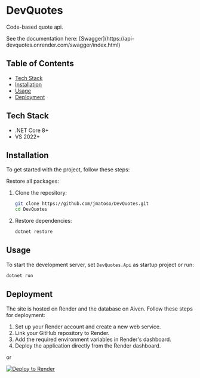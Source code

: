 # DevQuotes

<p>Code-based quote api.</p>
See the documentation here: [Swagger](https://api-devquotes.onrender.com/swagger/index.html)

## Table of Contents

- [Tech Stack](#tech-stack)
- [Installation](#installation)
- [Usage](#usage)
- [Deployment](#deployment)

## Tech Stack

- .NET Core 8+
- VS 2022+

## Installation

To get started with the project, follow these steps:

<p>Restore all packages:</p>

1. Clone the repository:
    ```sh
    git clone https://github.com/jmatoso/DevQuotes.git
    cd DevQuotes
    ```

2. Restore dependencies:
    ```sh
    dotnet restore
    ```

## Usage

To start the development server, set <code>DevQuotes.Api</code> as startup project or run:

```sh
dotnet run
```

## Deployment

The site is hosted on Render and the database on Aiven. Follow these steps for deployment:

1. Set up your Render account and create a new web service.
2. Link your GitHub repository to Render.
3. Add the required environment variables in Render's dashboard.
4. Deploy the application directly from the Render dashboard.

<p>or</p>

<a href="https://render.com/deploy?repo=https://github.com/JMatoso/DevQuotes">
    <img src="https://render.com/images/deploy-to-render-button.svg" alt="Deploy to Render" />
</a>
